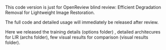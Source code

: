 This code version is just for OpenReview blind review: Efficient Degradation Removal for Lightweight Image Restoration.

The full code and detailed usage will immediately be released after review.

Here we released the training details (options folder) , detailed architecures for LIR (archs folder), few visual results for comparison (visual results folder).